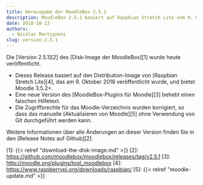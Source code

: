 ```yaml
---
title: Herausgabe der MoodleBox 2.5.1
description: MoodleBox 2.5.1 basiert auf Raspbian Stretch Lite vom 9. Oktober 2018. Manuelle Aktualisieren von Moodle möglich ist.
date: 2018-10-13
authors:
  - Nicolas Martignoni
slug: version-2.5.1
---
```


Die [Version 2.5.1][2] des [Disk-Image der MoodleBox][1] wurde heute veröffentlicht.

  - Dieses Release basiert auf den Distribution-Image von [Raspbian Stretch Lite][4], das am 9. Oktober 2018 veröffentlicht wurde, und bietet Moodle 3.5.2+.
  - Eine neue Version des [MoodleBox-Plugins für Moodle][3] behebt einen falschen Hilfetext.
  - Die Zugriffsrechte für das Moodle-Verzeichnis wurden korrigiert, so dass das manuelle [Aktualisieren von Moodle][5] ohne Verwendung von Git durchgeführt werden kann.

Weitere Informationen über alle Änderungen an dieser Version finden Sie in den [Release Notes auf Github][2].

 [1]: {{< relref "download-the-disk-image.md" >}}
 [2]: https://github.com/moodlebox/moodlebox/releases/tag/v2.5.1
 [3]: http://moodle.org/plugins/tool_moodlebox
 [4]: https://www.raspberrypi.org/downloads/raspbian/
 [5]: {{< relref "moodle-update.md" >}}
